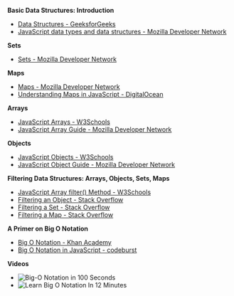 
**Basic Data Structures: Introduction**
- [Data Structures - GeeksforGeeks](https://www.geeksforgeeks.org/data-structures/)
- [JavaScript data types and data structures - Mozilla Developer Network](https://developer.mozilla.org/en-US/docs/Web/JavaScript/Guide/Grammar_and_types#data_structures)

**Sets**
- [Sets - Mozilla Developer Network](https://developer.mozilla.org/en-US/docs/Web/JavaScript/Reference/Global_Objects/Set)

**Maps**
- [Maps - Mozilla Developer Network](https://developer.mozilla.org/en-US/docs/Web/JavaScript/Reference/Global_Objects/Map)
- [Understanding Maps in JavaScript - DigitalOcean](https://www.digitalocean.com/community/tutorials/understanding-maps-in-javascript)

**Arrays**
- [JavaScript Arrays - W3Schools](https://www.w3schools.com/js/js_arrays.asp)
- [JavaScript Array Guide - Mozilla Developer Network](https://developer.mozilla.org/en-US/docs/Web/JavaScript/Reference/Global_Objects/Array)

**Objects**
- [JavaScript Objects - W3Schools](https://www.w3schools.com/js/js_objects.asp)
- [JavaScript Object Guide - Mozilla Developer Network](https://developer.mozilla.org/en-US/docs/Web/JavaScript/Guide/Working_with_Objects)

**Filtering Data Structures: Arrays, Objects, Sets, Maps**
- [JavaScript Array filter() Method - W3Schools](https://www.w3schools.com/jsref/jsref_filter.asp)
- [Filtering an Object - Stack Overflow](https://stackoverflow.com/questions/5072136/javascript-filter-for-objects)
- [Filtering a Set - Stack Overflow](https://stackoverflow.com/questions/42763610/javascript-filtering-a-set)
- [Filtering a Map - Stack Overflow](https://stackoverflow.com/questions/38750705/filter-object-properties-by-key-in-es6)

**A Primer on Big O Notation**
- [Big O Notation - Khan Academy](https://www.khanacademy.org/computing/computer-science/algorithms/asymptotic-notation/a/big-o-notation)
- [Big O Notation in JavaScript - codeburst](https://codeburst.io/big-o-notation-in-javascript-36ff67766051)

**Videos**
- ![Big-O Notation in 100 Seconds](https://youtu.be/g2o22C3CRfU)
- ![Learn Big O Notation In 12 Minutes](https://youtu.be/itn09C2ZB9Y)
